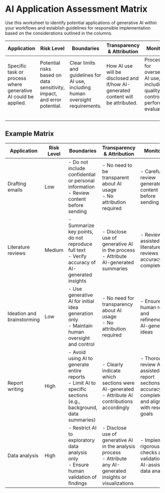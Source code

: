 # AI Application Assessment Matrix

Use this worksheet to identify potential applications of generative AI within your workflows and establish guidelines for responsible implementation based on the considerations outlined in the columns.

| Application | Risk Level | Boundaries | Transparency & Attribution | Monitoring |
|-------------|------------|------------|----------------------------|------------|
| Specific task or process where generative AI could be applied. | Potential risks based on data sensitivity, impact, and error potential. | Clear limits and guidelines for AI use, including human oversight requirements. | How AI use will be disclosed and if/how AI-generated content will be attributed. | Processes for overseeing AI use, including quality control and performance evaluation. |
| | | | | |
| | | | | |
| | | | | |
| | | | | |

## Example Matrix

| Application | Risk Level | Boundaries | Transparency & Attribution | Monitoring |
|-------------|------------|------------|----------------------------|------------|
| Drafting emails | Low | - Do not include confidential or personal information<br>- Review content before sending | - No need to be transparent about AI usage<br>- No attribution required | - Carefully review generated content before sending |
| Literature reviews | Medium | - Summarize key points, do not reproduce full text<br>- Verify accuracy of AI-generated insights | - Disclose use of generative AI in the process<br>- Attribute AI-generated summaries | - Review AI-assisted literature reviews for accuracy and completeness |
| Ideation and brainstorming | Low | - Use generative AI for initial idea generation only<br>- Maintain human oversight and control | - No need for transparency about AI usage<br>- No attribution required | - Ensure human review and refinement of AI-generated ideas |
| Report writing | High | - Avoid using AI to generate entire reports<br>- Limit AI to specific sections (e.g., background, data summaries) | - Clearly indicate which sections were AI-generated<br>- Attribute AI contributions accordingly | - Thoroughly review AI-assisted report sections for accuracy, completeness, and alignment with research goals |
| Data analysis | High | - Restrict AI to exploratory data analysis only<br>- Ensure human validation of findings | - Disclose use of generative AI in the analysis process<br>- Attribute any AI-generated insights or visualizations | - Implement rigorous checks and validations of AI-assisted data analysis |
